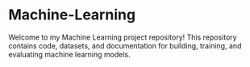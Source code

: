 # Machine-Learning
Welcome to my Machine Learning project repository!  This repository contains code, datasets, and documentation for building, training, and evaluating machine learning models.

